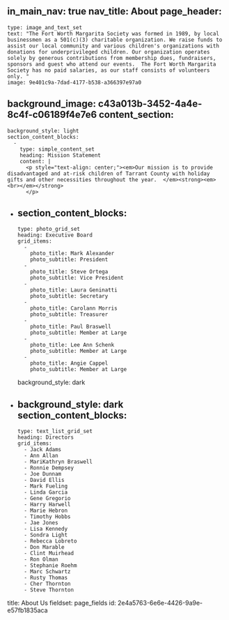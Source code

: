 in_main_nav: true
nav_title: About
page_header:
  - 
    type: image_and_text_set
    text: "The Fort Worth Margarita Society was formed in 1989, by local businessmen as a 501(c)(3) charitable organization. We raise funds to assist our local community and various children's organizations with donations for underprivileged children. Our organization operates solely by generous contributions from membership dues, fundraisers, sponsors and guest who attend our events.  The Fort Worth Margarita Society has no paid salaries, as our staff consists of volunteers only. "
    image: 9e401c9a-7dad-4177-b538-a366397e97a0
background_image: c43a013b-3452-4a4e-8c4f-c06189f4e7e6
content_section:
  - 
    background_style: light
    section_content_blocks:
      - 
        type: simple_content_set
        heading: Mission Statement
        content: |
          <p style="text-align: center;"><em>Our mission is to provide disadvantaged and at-risk children of Tarrant County with holiday gifts and other necessities throughout the year.  </em><strong><em><br></em></strong>
          </p>
  - 
    section_content_blocks:
      - 
        type: photo_grid_set
        heading: Executive Board
        grid_items:
          - 
            photo_title: Mark Alexander
            photo_subtitle: President
          - 
            photo_title: Steve Ortega
            photo_subtitle: Vice President
          - 
            photo_title: Laura Geninatti
            photo_subtitle: Secretary
          - 
            photo_title: Carolann Morris
            photo_subtitle: Treasurer
          - 
            photo_title: Paul Braswell
            photo_subtitle: Member at Large
          - 
            photo_title: Lee Ann Schenk
            photo_subtitle: Member at Large
          - 
            photo_title: Angie Cappel
            photo_subtitle: Member at Large
    background_style: dark
  - 
    background_style: dark
    section_content_blocks:
      - 
        type: text_list_grid_set
        heading: Directors
        grid_items:
          - Jack Adams
          - Ann Allan
          - MariKathryn Braswell
          - Ronnie Dempsey
          - Joe Dunnam
          - David Ellis
          - Mark Fueling
          - Linda Garcia
          - Gene Gregorio
          - Harry Harwell
          - Marie Hebron
          - Timothy Hobbs
          - Jae Jones
          - Lisa Kennedy
          - Sondra Light
          - Rebecca Lobreto
          - Don Marable
          - Clint Muirhead
          - Ron Olman
          - Stephanie Roehm
          - Marc Schwartz
          - Rusty Thomas
          - Cher Thornton
          - Steve Thornton
title: About Us
fieldset: page_fields
id: 2e4a5763-6e6e-4426-9a9e-e57fb1835aca
